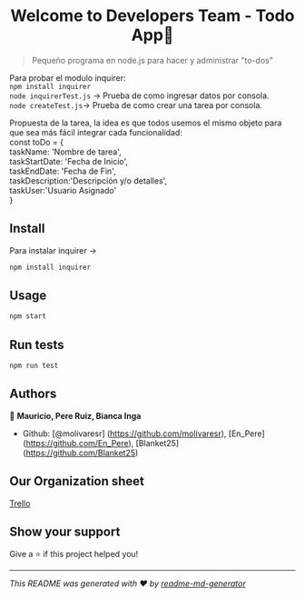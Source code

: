 <h1 align="center">Welcome to Developers Team - Todo App👋</h1>

> Pequeño programa en node.js para hacer y administrar &#34;to-dos&#34;  

Para probar el modulo inquirer:  
`npm install inquirer`  
`node inquirerTest.js` -> Prueba de como ingresar datos por consola.  
`node createTest.js`-> Prueba de como crear una tarea por consola.  

Propuesta de la tarea, la idea es que todos usemos el mismo objeto para que sea más fácil integrar cada funcionalidad:  
const toDo = {   
taskName: 'Nombre de tarea',  
taskStartDate: 'Fecha de Inicio',  
taskEndDate: 'Fecha de Fin',  
taskDescription:'Descripción y/o detalles',  
taskUser:'Usuario Asignado'  
}
     
## Install
Para instalar inquirer -> 
```sh
npm install inquirer 
```

## Usage

```sh
npm start
```

## Run tests

```sh
npm run test
```

## Authors

👤 **Mauricio, Pere Ruiz, Bianca Inga**

- Github: [@molivaresr] (https://github.com/molivaresr), [En\_Pere] (https://github.com/En_Pere), [Blanket25] (https://github.com/Blanket25)
## Our Organization sheet
[Trello](https://trello.com/b/2ujcduIe/developer-team)
## Show your support

Give a ⭐️ if this project helped you!

---

_This README was generated with ❤️ by [readme-md-generator](https://github.com/kefranabg/readme-md-generator)_
